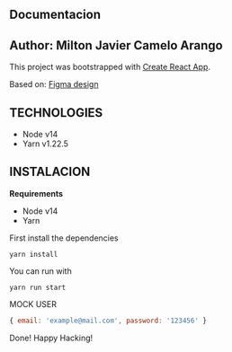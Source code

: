 ## Documentacion 
**Author**: Milton Javier Camelo Arango
---

This project was bootstrapped with [Create React App](https://github.com/facebook/create-react-app).

Based on:
[Figma design](https://www.figma.com/file/au1mAnavAczV1MmZegBvti/Challenge?node-id=0%3A1)

## TECHNOLOGIES
* Node v14
* Yarn v1.22.5

## INSTALACION
__Requirements__
* Node v14
* Yarn

First install the dependencies
``` shell script
yarn install
```

You can run with
```shell script
yarn run start
```

MOCK USER
```javascript
{ email: 'example@mail.com', password: '123456' }
```

Done! Happy Hacking!

